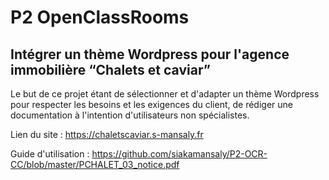 # P2 OpenClassRooms
Intégrer un thème Wordpress pour l'agence immobilière “Chalets et caviar”
-----

Le but de ce projet étant de sélectionner et d'adapter un thème Wordpress pour respecter les besoins et les exigences du client, de rédiger une documentation à l'intention d'utilisateurs non spécialistes.

Lien du site : https://chaletscaviar.s-mansaly.fr

Guide d'utilisation : https://github.com/siakamansaly/P2-OCR-CC/blob/master/PCHALET_03_notice.pdf
